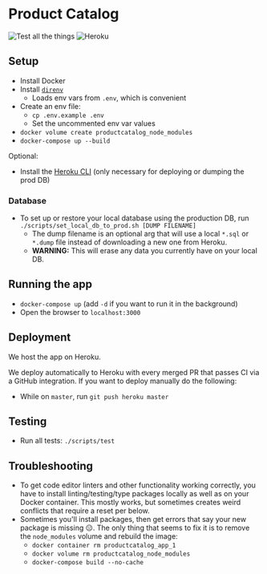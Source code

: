 # Product Catalog

![Test all the things](https://github.com/quiltyweb/productcatalog/workflows/Test%20all%20the%20things/badge.svg)
![Heroku](https://heroku-badge.herokuapp.com/?app=productcatalog)

## Setup

- Install Docker
- Install [`direnv`](https://direnv.net/)
  - Loads env vars from `.env`, which is convenient
- Create an env file:
  - `cp .env.example .env`
  - Set the uncommented env var values
- `docker volume create productcatalog_node_modules`
- `docker-compose up --build`

Optional:
- Install the [Heroku CLI](https://devcenter.heroku.com/articles/heroku-cli) (only necessary for deploying or dumping the prod DB)

### Database
- To set up or restore your local database using the production DB, run `./scripts/set_local_db_to_prod.sh [DUMP FILENAME]`
  - The dump filename is an optional arg that will use a local `*.sql` or `*.dump` file instead of downloading a new one from Heroku.
  - **WARNING:** This will erase any data you currently have on your local DB.

## Running the app

- `docker-compose up` (add `-d` if you want to run it in the background)
- Open the browser to `localhost:3000`

## Deployment

We host the app on Heroku.

We deploy automatically to Heroku with every merged PR that passes CI via a GitHub integration. If you want to deploy manually do the following:
- While on `master`, run `git push heroku master`

## Testing

- Run all tests: `./scripts/test`

## Troubleshooting

- To get code editor linters and other functionality working correctly, you have to install linting/testing/type packages locally as well as on your Docker container. This mostly works, but sometimes creates weird conflicts that require a reset per below.
- Sometimes you'll install packages, then get errors that say your new package is missing :expressionless:. The only thing that seems to fix it is to remove the `node_modules` volume and rebuild the image:
  - `docker container rm productcatalog_app_1`
  - `docker volume rm productcatalog_node_modules`
  - `docker-compose build --no-cache`
